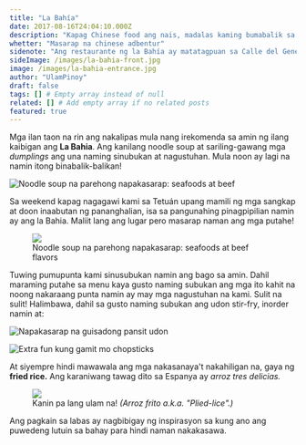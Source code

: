 ```yaml
---
title: "La Bahía"
date: 2017-08-16T24:04:10.000Z
description: "Kapag Chinese food ang nais, madalas kaming bumabalik sa aming paboritong Chinese restaurant sa Madrid."
whetter: "Masarap na chinese adbentur"
sidenote: "Ang restaurante ng la Bahía ay matatagpuan sa Calle del General Margallo, 20, 28020 Madrid"
sideImage: /images/la-bahia-front.jpg
image: /images/la-bahia-entrance.jpg
author: "UlamPinoy"
draft: false
tags: [] # Empty array instead of null
related: [] # Add empty array if no related posts
featured: true
---
```


Mga ilan taon na rin ang nakalipas mula nang irekomenda sa amin ng ilang kaibigan ang **La Bahia**. Ang kanilang noodle soup at sariling-gawang mga _dumplings_ ang una naming sinubukan at nagustuhan. Mula noon ay lagi na namin itong binabalik-balikan!

![Noodle soup na parehong napakasarap: seafoods at beef](/images/la-bahia-noodle-soup-bowls.jpg)

Sa weekend kapag nagagawi kami sa Tetuán upang mamili ng mga sangkap at doon inaabutan ng pananghalian, isa sa pangunahing pinagpipilian namin ay ang la Bahia. Maliit lang ang lugar pero masarap naman ang mga putahe!

<figure>
  <img src="/images/la-bahia-noodle-soup-bowls.jpg?nf_resize=fit&w=960">
  <figcaption>Noodle soup na parehong napakasarap: seafoods at beef flavors</figcaption>
</figure>

Tuwing pumupunta kami sinusubukan namin ang bago sa amin. Dahil maraming putahe sa menu kaya gusto naming subukan ang mga ito kahit na noong nakaraang punta namin ay may mga nagustuhan na kami. Sulit na sulit! Halimbawa, dahil sa gusto naming subukan ang udon stir-fry, inorder namin at:

![Napakasarap na guisadong pansit udon](/images/udon-stir-fry.jpg?nf_resize=fit&w=960)

![Extra fun kung gamit mo chopsticks](/images/la-bahia-udon-chopsticks.jpg?nf_resize=fit&w=960)

At siyempre hindi mawawala ang mga nakasanaya't nakahiligan na, gaya ng **fried rice.** Ang karaniwang tawag dito sa Espanya ay _arroz tres delicias._

<figure>
  <img src="/images/fried-rice.jpg?nf_resize=fit&w=960">
  <figcaption>Kanin pa lang ulam na! <i>(Arroz frito a.k.a. "Plied-lice".)</i></figcaption>
</figure>

Ang pagkain sa labas ay nagbibigay ng inspirasyon sa kung ano ang puwedeng lutuin sa bahay para hindi naman nakakasawa.
